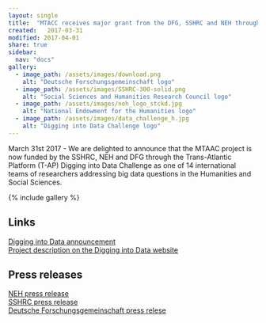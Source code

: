 ```yaml
---
layout: single
title:  "MTACC receives major grant from the DFG, SSHRC and NEH through the Digging into Data Challenge"
created:   2017-03-31
modified: 2017-04-01 
share: true
sidebar:
  nav: "docs"
gallery:
  - image_path: /assets/images/download.png
    alt: "Deutsche Forschungsgemeinschaft logo"
  - image_path: /assets/images/SSHRC-300-solid.png
    alt: "Social Sciences and Humanities Research Council logo"
  - image_path: /assets/images/neh_logo_stckd.jpg
    alt: "National Endowment for the Humanities logo"
  - image_path: /assets/images/data_challenge_h.jpg
    alt: "Digging into Data Challenge logo"
---
```


March 31st 2017 - We are delighted to announce that the MTAAC project is now funded by the SSHRC, NEH and DFG through the Trans-Atlantic Platform (T-AP)  Digging into Data Challenge as one of 14 international teams of researchers addressing big data questions in the Humanities and Social Sciences. 

{% include gallery %}

## Links
[Digging into Data announcement](https://diggingintodata.org/awards/2016/news/winners-round-four-t-ap-digging-data-challenge)   
[Project description on the Digging into Data website](https://diggingintodata.org/awards/2016/project/machine-translation-and-automated-analysis-cuneiform-languages-mtaac)

## Press releases
[NEH press release](https://www.neh.gov/news/press-release/diggingintodata)  
[SSHRC press release](http://www.sshrc-crsh.gc.ca/news_room-salle_de_presse/press_releases-communiques/2017/digging_into_data-au_coeur_des_donnees_numeriques-eng.aspx)    
[Deutsche Forschungsgemeinschaft press relese](http://www.dfg.de/foerderung/info_wissenschaft/2017/info_wissenschaft_17_16/index.html)



